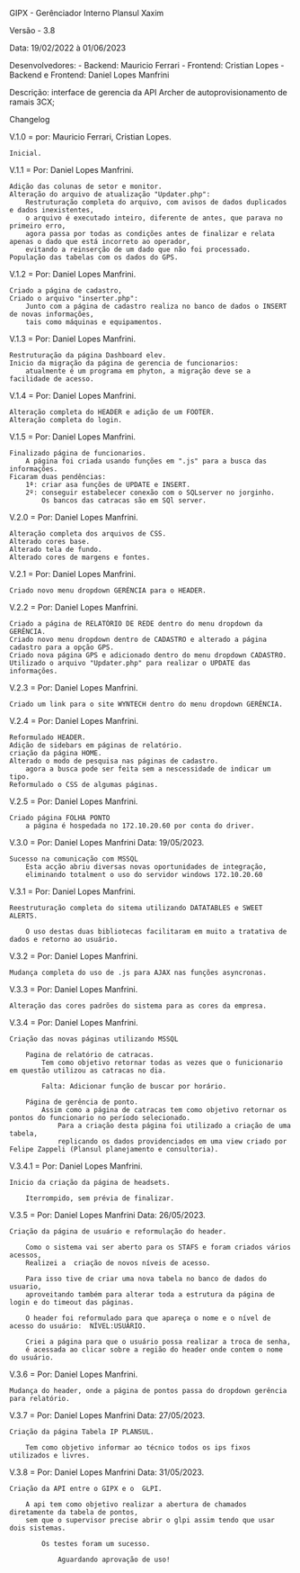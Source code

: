 GIPX - Gerênciador Interno Plansul Xaxim

Versão - 3.8

Data: 19/02/2022 à 01/06/2023

Desenvolvedores:
    - Backend: Mauricio Ferrari
    - Frontend: Cristian Lopes
	- Backend e Frontend: Daniel Lopes Manfrini 

Descrição: interface de gerencia da API Archer de autoprovisionamento de ramais 3CX;

Changelog

V.1.0 = por: Mauricio Ferrari, Cristian Lopes.
	
	Inicial.

V.1.1 = Por: Daniel Lopes Manfrini.

	Adição das colunas de setor e monitor.
	Alteração do arquivo de atualização "Updater.php":
		Restruturação completa do arquivo, com avisos de dados duplicados e dados inexistentes,
		o arquivo é executado inteiro, diferente de antes, que parava no primeiro erro,
		agora passa por todas as condições antes de finalizar e relata apenas o dado que está incorreto ao operador,
		evitando a reinserção de um dado que não foi processado. 
	População das tabelas com os dados do GPS.

V.1.2 = Por: Daniel Lopes Manfrini.

	Criado a página de cadastro,
	Criado o arquivo "inserter.php":
		Junto com a página de cadastro realiza no banco de dados o INSERT de novas informações,
		tais como máquinas e equipamentos.

V.1.3 = Por: Daniel Lopes Manfrini.

	Restruturação da página Dashboard elev.
	Inicio da migração da página de gerencia de funcionarios:
		atualmente é um programa em phyton, a migração deve se a facilidade de acesso.

V.1.4 = Por: Daniel Lopes Manfrini.

	Alteração completa do HEADER e adição de um FOOTER.
	Alteração completa do login.

V.1.5 = Por: Daniel Lopes Manfrini.

	Finalizado página de funcionarios.
		A página foi criada usando funções em ".js" para a busca das informações.
	Ficaram duas pendências:
		1ª: criar asa funções de UPDATE e INSERT.
		2º: conseguir estabelecer conexão com o SQLserver no jorginho.
			Os bancos das catracas são em SQl server.

V.2.0 = Por: Daniel Lopes Manfrini.

	Alteração completa dos arquivos de CSS.
	Alterado cores base.
	Alterado tela de fundo.
	Alterado cores de margens e fontes.

V.2.1 = Por: Daniel Lopes Manfrini.

	Criado novo menu dropdown GERÊNCIA para o HEADER. 

V.2.2 = Por: Daniel Lopes Manfrini.

	Criado a página de RELATÓRIO DE REDE dentro do menu dropdown da GERÊNCIA.
	Criado novo menu dropdown dentro de CADASTRO e alterado a página cadastro para a opção GPS.
	Criado nova página GPS e adicionado dentro do menu dropdown CADASTRO.
	Utilizado o arquivo "Updater.php" para realizar o UPDATE das informações.

V.2.3 = Por: Daniel Lopes Manfrini.

	Criado um link para o site WYNTECH dentro do menu dropdown GERÊNCIA.

V.2.4 = Por: Daniel Lopes Manfrini.

	Reformulado HEADER.
	Adição de sidebars em páginas de relatório.
	criação da página HOME.
	Alterado o modo de pesquisa nas páginas de cadastro.
		agora a busca pode ser feita sem a nescessidade de indicar um tipo.
	Reformulado o CSS de algumas páginas.

V.2.5 = Por: Daniel Lopes Manfrini.

	Criado página FOLHA PONTO
		a página é hospedada no 172.10.20.60 por conta do driver.

V.3.0 = Por: Daniel Lopes Manfrini Data: 19/05/2023.

	Sucesso na comunicação com MSSQL
		Esta acção abriu diversas novas oportunidades de integração,
		eliminando totalment o uso do servidor windows 172.10.20.60

V.3.1 = Por: Daniel Lopes Manfrini.

	Reestruturação completa do sitema utilizando DATATABLES e SWEET ALERTS.

		O uso destas duas bibliotecas facilitaram em muito a tratativa de dados e retorno ao usuário.

V.3.2 = Por: Daniel Lopes Manfrini.

	Mudança completa do uso de .js para AJAX nas funções asyncronas.

V.3.3 = Por: Daniel Lopes Manfrini.

	Alteração das cores padrões do sistema para as cores da empresa.

V.3.4 = Por: Daniel Lopes Manfrini.

	Criação das novas páginas utilizando MSSQL

		Pagina de relatório de catracas.
			Tem como objetivo retornar todas as vezes que o funicionario em questão utilizou as catracas no dia.
			
			Falta: Adicionar função de buscar por horário.
		
		Página de gerência de ponto.
			Assim como a página de catracas tem como objetivo retornar os pontos do funcionario no período selecionado.
				Para a criação desta página foi utilizado a criação de uma tabela,
				replicando os dados providenciados em uma view criado por Felipe Zappeli (Plansul planejamento e consultoria).

V.3.4.1 = Por: Daniel Lopes Manfrini.

	Inicio da criação da página de headsets.

		Iterrompido, sem prévia de finalizar.

V.3.5 = Por: Daniel Lopes Manfrini Data: 26/05/2023.

	Criação da página de usuário e reformulação do header.

		Como o sistema vai ser aberto para os STAFS e foram criados vários acessos,
		Realizei a  criação de novos níveis de acesso.

		Para isso tive de criar uma nova tabela no banco de dados do usuario, 
		aproveitando também para alterar toda a estrutura da página de login e do timeout das páginas.

		O header foi reformulado para que apareça o nome e o nível de acesso do usuário:  NÍVEL:USUÁRIO.

		Criei a página para que o usuário possa realizar a troca de senha, 
		é acessada ao clicar sobre a região do header onde contem o nome do usuário.

V.3.6 = Por: Daniel Lopes Manfrini.

	Mudança do header, onde a página de pontos passa do dropdown gerência para relatório.

V.3.7 = Por: Daniel Lopes Manfrini Data: 27/05/2023.

	Criação da página Tabela IP PLANSUL.

		Tem como objetivo informar ao técnico todos os ips fixos utilizados e livres.

V.3.8 = Por: Daniel Lopes Manfrini Data: 31/05/2023.

	Criação da API entre o GIPX e o  GLPI.

		A api tem como objetivo realizar a abertura de chamados diretamente da tabela de pontos,
		sem que o supervisor precise abrir o glpi assim tendo que usar dois sistemas.

			Os testes foram um sucesso.

				Aguardando aprovação de uso!